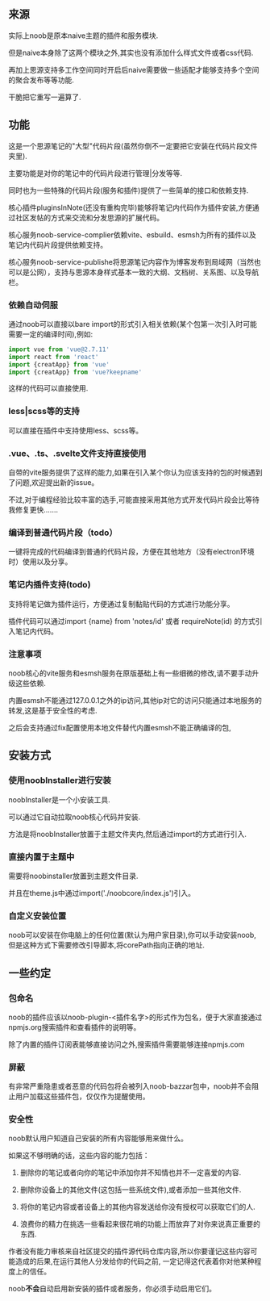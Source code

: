## 来源

实际上noob是原本naive主题的插件和服务模块.

但是naive本身除了这两个模块之外,其实也没有添加什么样式文件或者css代码.

再加上思源支持多工作空间同时开启后naive需要做一些适配才能够支持多个空间的聚合发布等等功能.

干脆把它重写一遍算了.
## 功能

这是一个思源笔记的"大型"代码片段(虽然你倒不一定要把它安装在代码片段文件夹里).

主要功能是对你的笔记中的代码片段进行管理|分发等等.

同时也为一些特殊的代码片段(服务和插件)提供了一些简单的接口和依赖支持.

核心插件pluginsInNote(还没有重构完毕)能够将笔记内代码作为插件安装,方便通过社区发帖的方式来交流和分发思源的扩展代码。

核心服务noob-service-complier依赖vite、esbuild、esmsh为所有的插件以及笔记内代码片段提供依赖支持。

核心服务noob-service-publishe将思源笔记内容作为博客发布到局域网（当然也可以是公网），支持与思源本身样式基本一致的大纲、文档树、关系图、以及导航栏。

### 依赖自动伺服

通过noob可以直接以bare import的形式引入相关依赖(某个包第一次引入时可能需要一定的编译时间),例如:

```js
import vue from 'vue@2.7.11'
import react from 'react'
import {creatApp} from 'vue' 
import {creatApp} from 'vue?keepname' 
```

这样的代码可以直接使用.

### less|scss等的支持

可以直接在插件中支持使用less、scss等。

### .vue、.ts、.svelte文件支持直接使用

自带的vite服务提供了这样的能力,如果在引入某个你认为应该支持的包的时候遇到了问题,欢迎提出新的issue。

不过,对于编程经验比较丰富的选手,可能直接采用其他方式开发代码片段会比等待我修复更快.......

### 编译到普通代码片段（todo）

一键将完成的代码编译到普通的代码片段，方便在其他地方（没有electron环境时）使用以及分享。

### 笔记内插件支持(todo)

支持将笔记做为插件运行，方便通过复制黏贴代码的方式进行功能分享。

插件代码可以通过import {name} from 'notes/id' 或者 requireNote(id) 的方式引入笔记内代码。 

### 注意事项

noob核心的vite服务和esmsh服务在原版基础上有一些细微的修改,请不要手动升级这些依赖.

内置esmsh不能通过127.0.0.1之外的ip访问,其他ip对它的访问只能通过本地服务的转发,这是基于安全性的考虑.

之后会支持通过fix配置使用本地文件替代内置esmsh不能正确编译的包,

## 安装方式

### 使用noobInstaller进行安装

noobInstaller是一个小安装工具.

可以通过它自动拉取noob核心代码并安装.

方法是将noobInstaller放置于主题文件夹内,然后通过import的方式进行引入.

### 直接内置于主题中

需要将noobinstaller放置到主题文件目录.

并且在theme.js中通过import('./noobcore/index.js')引入。

### 自定义安装位置

noob可以安装在你电脑上的任何位置(默认为用户家目录),你可以手动安装noob,但是这种方式下需要修改引导脚本,将corePath指向正确的地址.

## 一些约定

### 包命名

noob的插件应该以noob-plugin-<插件名字>的形式作为包名，便于大家直接通过npmjs.org搜索插件和查看插件的说明等。

除了内置的插件订阅表能够直接访问之外,搜索插件需要能够连接npmjs.com

### 屏蔽

有非常严重隐患或者恶意的代码包将会被列入noob-bazzar包中，noob并不会阻止用户加载这些插件包，仅仅作为提醒使用。

### 安全性

noob默认用户知道自己安装的所有内容能够用来做什么。

如果这不够明确的话，这些内容的能力包括：

1. 删除你的笔记或者向你的笔记中添加你并不知情也并不一定喜爱的内容.

2. 删除你设备上的其他文件(这包括一些系统文件),或者添加一些其他文件.

3. 将你的笔记内容或者设备上的其他内容发送给你没有授权可以获取它们的人.

4. 浪费你的精力在挑选一些看起来很花哨的功能上而放弃了对你来说真正重要的东西.

作者没有能力审核来自社区提交的插件源代码仓库内容,所以你要谨记这些内容可能造成的后果,在运行其他人分发给你的代码之前, 一定记得这代表着你对他某种程度上的信任。

noob**不会**自动启用新安装的插件或者服务，你必须手动启用它们。